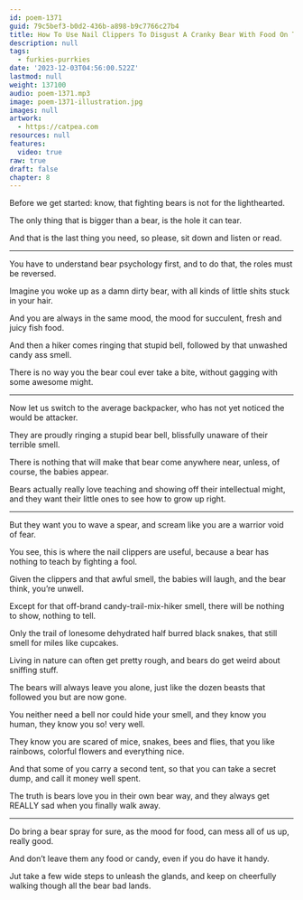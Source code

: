 ```yaml
---
id: poem-1371
guid: 79c5bef3-b0d2-436b-a898-b9c7766c27b4
title: How To Use Nail Clippers To Disgust A Cranky Bear With Food On The Mind
description: null
tags:
  - furkies-purrkies
date: '2023-12-03T04:56:00.522Z'
lastmod: null
weight: 137100
audio: poem-1371.mp3
image: poem-1371-illustration.jpg
images: null
artwork:
  - https://catpea.com
resources: null
features:
  video: true
raw: true
draft: false
chapter: 8
---
```


Before we get started:
know, that fighting bears is not for the lighthearted.

The only thing that is bigger than a bear,
is the hole it can tear.

And that is the last thing you need,
so please, sit down and listen or read.

---

You have to understand bear psychology first,
and to do that, the roles must be reversed.

Imagine you woke up as a damn dirty bear,
with all kinds of little shits stuck in your hair.

And you are always in the same mood,
the mood for succulent, fresh and juicy fish food.

And then a hiker comes ringing that stupid bell,
followed by that unwashed candy ass smell.

There is no way you the bear coul ever take a bite,
without gagging with some awesome might.

---

Now let us switch to the average backpacker,
who has not yet noticed the would be attacker.

They are proudly ringing a stupid bear bell,
blissfully unaware of their terrible smell.

There is nothing that will make that bear come anywhere near,
unless, of course, the babies appear.

Bears actually really love teaching and showing off their intellectual might,
and they want their little ones to see how to grow up right.

---


But they want you to wave a spear,
and scream like you are a warrior void of fear.

You see, this is where the nail clippers are useful,
because a bear has nothing to teach by fighting a fool.

Given the clippers and that awful smell,
the babies will laugh, and the bear think, you’re unwell.

Except for that off-brand candy-trail-mix-hiker smell,
there will be nothing to show, nothing to tell.

Only the trail of lonesome dehydrated half burred black snakes,
that still smell for miles like cupcakes.

Living in nature can often get pretty rough,
and bears do get weird about sniffing stuff.

The bears will always leave you alone,
just like the dozen beasts that followed you but are now gone.

You neither need a bell nor could hide your smell,
and they know you human, they know you so! very well.

They know you are scared of mice, snakes, bees and flies,
that you like rainbows, colorful flowers and everything nice.

And that some of you carry a second tent,
so that you can take a secret dump, and call it money well spent.

The truth is bears love you in their own bear way,
and they always get REALLY sad when you finally walk away.

---

Do bring a bear spray for sure, as the mood for food,
can mess all of us up, really good.

And don’t leave them any food or candy,
even if you do have it handy.

Jut take a few wide steps to unleash the glands,
and keep on cheerfully walking though all the bear bad lands.
